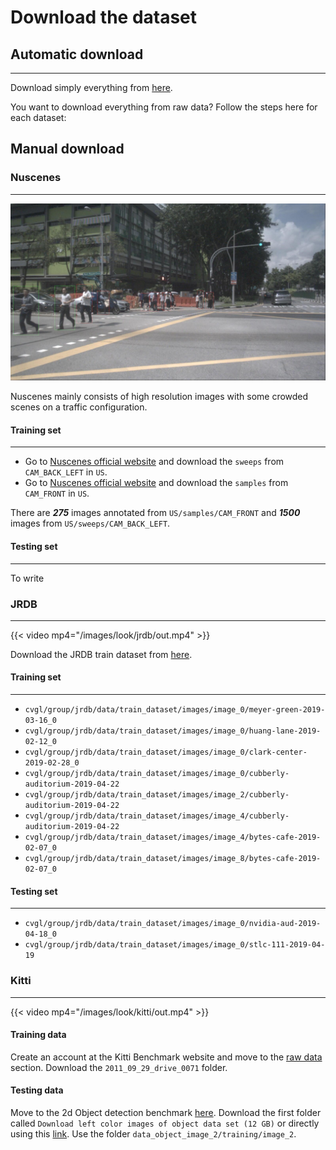 
# Download the dataset

## Automatic download
---

<p></p>


Download simply everything from [here](www.google.com).

You want to download everything from raw data? Follow the steps here for each dataset:

## Manual download

### Nuscenes
---


<p></p>

![alt text](/images/look/nuscenes/nu2.jpg)

Nuscenes mainly consists of high resolution images with some crowded scenes on a traffic configuration.  

#### Training set
---


<p></p>

* Go to [Nuscenes official website](https://www.nuscenes.org/download) and download the ```sweeps``` from ```CAM_BACK_LEFT``` in ```US```.
* Go to [Nuscenes official website](https://www.nuscenes.org/download) and download the ```samples``` from ```CAM_FRONT``` in ```US```.

There are ***275*** images annotated from ```US/samples/CAM_FRONT``` and ***1500*** images from ```US/sweeps/CAM_BACK_LEFT```.

#### Testing set
---


<p></p>

To write

### JRDB
---

<p></p>


{{< video mp4="/images/look/jrdb/out.mp4" >}}

Download the JRDB train dataset from [here](https://download.cs.stanford.edu/downloads/jrdb/jrdb_train.zip). 

#### Training set
---


<p></p>

* ```cvgl/group/jrdb/data/train_dataset/images/image_0/meyer-green-2019-03-16_0```
* ```cvgl/group/jrdb/data/train_dataset/images/image_0/huang-lane-2019-02-12_0```
* ```cvgl/group/jrdb/data/train_dataset/images/image_0/clark-center-2019-02-28_0```
* ```cvgl/group/jrdb/data/train_dataset/images/image_0/cubberly-auditorium-2019-04-22```
* ```cvgl/group/jrdb/data/train_dataset/images/image_2/cubberly-auditorium-2019-04-22```
* ```cvgl/group/jrdb/data/train_dataset/images/image_4/cubberly-auditorium-2019-04-22```
* ```cvgl/group/jrdb/data/train_dataset/images/image_4/bytes-cafe-2019-02-07_0```
* ```cvgl/group/jrdb/data/train_dataset/images/image_8/bytes-cafe-2019-02-07_0```

#### Testing set
---


<p></p>

* ```cvgl/group/jrdb/data/train_dataset/images/image_0/nvidia-aud-2019-04-18_0```
* ```cvgl/group/jrdb/data/train_dataset/images/image_0/stlc-111-2019-04-19```

### Kitti
---

{{< video mp4="/images/look/kitti/out.mp4" >}}

<p></p>

#### Training data

Create an account at the Kitti Benchmark website and move to the [raw data](http://www.cvlibs.net/datasets/kitti/raw_data.php) section. Download the ```2011_09_29_drive_0071``` folder.

#### Testing data

Move to the 2d Object detection benchmark [here](http://www.cvlibs.net/datasets/kitti/eval_object.php?obj_benchmark). Download the first folder called ```Download left color images of object data set (12 GB)``` or directly using this [link](https://s3.eu-central-1.amazonaws.com/avg-kitti/data_object_image_2.zip). Use the folder ```data_object_image_2/training/image_2```. 